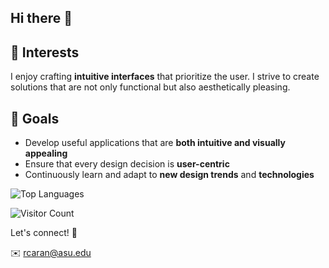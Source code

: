## Hi there 👋

## 🎨 Interests

I enjoy crafting **intuitive interfaces** that prioritize the user. I strive to create solutions that are not only functional but also aesthetically pleasing. 

## 🌟 Goals

-  Develop useful applications that are **both intuitive and visually appealing**
-  Ensure that every design decision is **user-centric**
-  Continuously learn and adapt to **new design trends** and **technologies**

  ![Top Languages](https://github-readme-stats.vercel.app/api/top-langs/?username=your_username&layout=compact)

  ![Visitor Count](https://komarev.com/ghpvc/?username=your_username)

Let's connect! 🚀

✉️ rcaran@asu.edu
